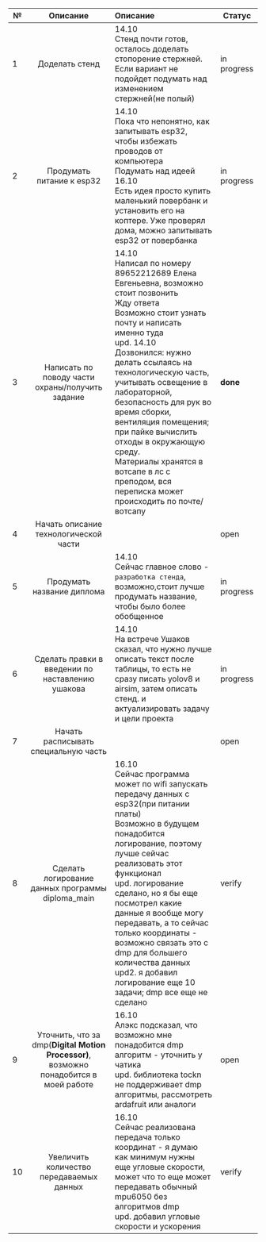 | № |                                                            Описание                                                            | Описание                                                                                                                                                                                                                                                                                                                                                                                                                                                                                                                                                                                                                                                                                                                                                                                                                                                    | Статус   |
| -- | :-------------------------------------------------------------------------------------------------------------------------------------: | :------------------------------------------------------------------------------------------------------------------------------------------------------------------------------------------------------------------------------------------------------------------------------------------------------------------------------------------------------------------------------------------------------------------------------------------------------------------------------------------------------------------------------------------------------------------------------------------------------------------------------------------------------------------------------------------------------------------------------------------------------------------------------------------------------------------------------------------------------------------ | -------------- |
| 1  |                                                       Доделать стенд                                                       | 14.10<br />Стенд почти готов, осталось доделать стопорение стержней.<br />Если вариант не подойдет подумать над изменением стержней(не полый)                                                                                                                                                                                                                                                                                                                                                                                                                                                                                                                                                                                                             | in progress    |
| 2  |                                               Продумать питание к esp32                                               | 14.10<br />Пока что непонятно, как запитывать esp32, чтобы избежать проводов от компьютера<br />Подумать над идеей<br />16.10 <br />Есть идея просто купить маленький повербанк и установить его на коптере. Уже проверял дома, можно запитывать esp32 от повербанка                                                                                                                                                                                                                                                                                                                                                                                                           | in progress    |
| 3  |                       Написать по поводу части охраны/получить задание                       | 14.10<br />Написал по номеру 89652212689 Елена Евгеньевна, возможно стоит позвонить<br />Жду ответа<br />Возможно стоит узнать почту и написать именно туда<br />upd. 14.10 <br />Дозвонился: нужно делать ссылаясь на технологическую часть, учитывать освещение в лабораторной, безопасность для рук во время сборки, вентиляция помещения; при пайке вычислить отходы в окружающую среду. <br />Материалы хранятся в вотсапе в лс с преподом, вся переписка может происходить по почте/вотсапу | **done** |
| 4  |                                 Начать описание технологической части                                 |                                                                                                                                                                                                                                                                                                                                                                                                                                                                                                                                                                                                                                                                                                                                                                                                                                                                     | open           |
| 5  |                                           Продумать название диплома                                           | 14.10<br />Сейчас главное слово - `разработка стенда`, возможно,стоит лучше продумать название, чтобы было более обобщенное                                                                                                                                                                                                                                                                                                                                                                                                                                                                                                                                                                                                                                          | in progress    |
| 6  |                       Сделать правки в введении по наставлению ушакова                       | 14.10<br />На встрече Ушаков сказал, что нужно лучше описать текст после таблицы, то есть не сразу писать yolov8 и airsim, затем описать стенд. и актуализировать задачу и цели проекта                                                                                                                                                                                                                                                                                                                                                                                                                                                                                                                                            | in progress    |
| 7  |                                  Начать расписывать специальную часть                                  |                                                                                                                                                                                                                                                                                                                                                                                                                                                                                                                                                                                                                                                                                                                                                                                                                                                                     | open           |
| 8  |                           Сделать логирование данных программы diploma_main                           | 16.10<br />Сейчас программа может по wifi запускать передачу данных с esp32(при питании платы)<br />Возможно в будущем понадобится логирование, поэтому лучше сейчас реализовать этот функционал<br />upd. логирование сделано, но я бы еще посмотрел какие данные я вообще могу передавать, а то сейчас только координаты - возможно связать это с dmp для большего количества данных<br />upd2. я добавил логирование еще 10 задачи; dmp все еще не сделано                                                                    | verify         |
| 9  | Уточнить, что за dmp(**Digital Motion Processor)**, возможно понадобится в моей работе | 16.10<br />Алэкс подсказал, что возможно мне понадобится dmp алгоритм - уточнить у чатика<br />upd. библиотека tockn не поддерживает dmp алгоритмы, рассмотреть ardafruit или аналоги                                                                                                                                                                                                                                                                                                                                                                                                                                                                                                                                                           | open           |
| 10 |                              Увеличить количество передаваемых данных                              | 16.10<br />Сейчас реализована передача только координат - я думаю как минимум нужны еще угловые скорости, может что то еще может передавать обычный mpu6050 без алгоритмов dmp<br />upd. добавил угловые скорости и ускорения                                                                                                                                                                                                                                                                                                                                                                                                                                                                        | verify         |
